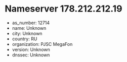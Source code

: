 # Nameserver 178.212.212.19

* as_number: 12714
* name: Unknown
* city: Unknown
* country: RU
* organization: PJSC MegaFon
* version: Unknown
* dnssec: Unknown
